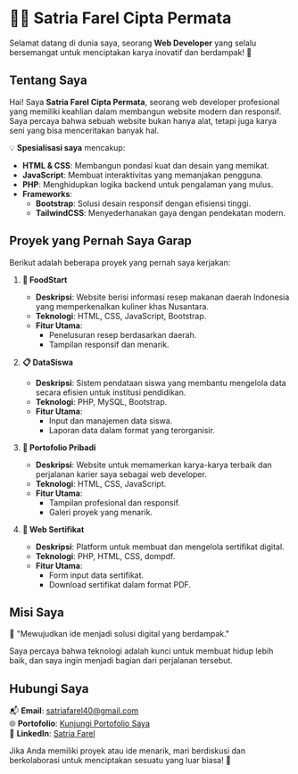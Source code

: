 # 👨‍💻 Satria Farel Cipta Permata  

Selamat datang di dunia saya, seorang **Web Developer** yang selalu bersemangat untuk menciptakan karya inovatif dan berdampak! 🌟  

## Tentang Saya  
Hai! Saya **Satria Farel Cipta Permata**, seorang web developer profesional yang memiliki keahlian dalam membangun website modern dan responsif. Saya percaya bahwa sebuah website bukan hanya alat, tetapi juga karya seni yang bisa menceritakan banyak hal.  

💡 **Spesialisasi saya** mencakup:  
- **HTML & CSS**: Membangun pondasi kuat dan desain yang memikat.  
- **JavaScript**: Membuat interaktivitas yang memanjakan pengguna.  
- **PHP**: Menghidupkan logika backend untuk pengalaman yang mulus.  
- **Frameworks**:  
  - **Bootstrap**: Solusi desain responsif dengan efisiensi tinggi.  
  - **TailwindCSS**: Menyederhanakan gaya dengan pendekatan modern.  

## Proyek yang Pernah Saya Garap  
Berikut adalah beberapa proyek yang pernah saya kerjakan:  

1. **🌾 FoodStart**  
   - **Deskripsi**: Website berisi informasi resep makanan daerah Indonesia yang memperkenalkan kuliner khas Nusantara.  
   - **Teknologi**: HTML, CSS, JavaScript, Bootstrap.  
   - **Fitur Utama**:  
     - Penelusuran resep berdasarkan daerah.  
     - Tampilan responsif dan menarik.  

2. **📋 DataSiswa**  
   - **Deskripsi**: Sistem pendataan siswa yang membantu mengelola data secara efisien untuk institusi pendidikan.  
   - **Teknologi**: PHP, MySQL, Bootstrap.  
   - **Fitur Utama**:  
     - Input dan manajemen data siswa.  
     - Laporan data dalam format yang terorganisir.  

3. **🎨 Portofolio Pribadi**  
   - **Deskripsi**: Website untuk memamerkan karya-karya terbaik dan perjalanan karier saya sebagai web developer.  
   - **Teknologi**: HTML, CSS, JavaScript.  
   - **Fitur Utama**:  
     - Tampilan profesional dan responsif.  
     - Galeri proyek yang menarik.  

4. **📜 Web Sertifikat**  
   - **Deskripsi**: Platform untuk membuat dan mengelola sertifikat digital.  
   - **Teknologi**: PHP, HTML, CSS, dompdf.  
   - **Fitur Utama**:  
     - Form input data sertifikat.  
     - Download sertifikat dalam format PDF.  

## Misi Saya  
🌟 "Mewujudkan ide menjadi solusi digital yang berdampak."  

Saya percaya bahwa teknologi adalah kunci untuk membuat hidup lebih baik, dan saya ingin menjadi bagian dari perjalanan tersebut.  

## Hubungi Saya  
📬 **Email**: satriafarel40@gmail.com  
🌐 **Portofolio**: [Kunjungi Portofolio Saya](https://example.com)  
📱 **LinkedIn**: [Satria Farel](https://linkedin.com/in/satria-farel)  

Jika Anda memiliki proyek atau ide menarik, mari berdiskusi dan berkolaborasi untuk menciptakan sesuatu yang luar biasa! 🚀  
